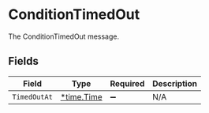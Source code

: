 # ConditionTimedOut

The ConditionTimedOut message.


## Fields

| Field                                      | Type                                       | Required                                   | Description                                |
| ------------------------------------------ | ------------------------------------------ | ------------------------------------------ | ------------------------------------------ |
| `TimedOutAt`                               | [*time.Time](https://pkg.go.dev/time#Time) | :heavy_minus_sign:                         | N/A                                        |